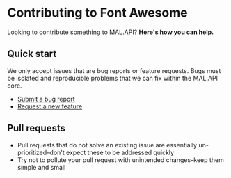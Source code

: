 # Contributing to Font Awesome

Looking to contribute something to MAL.API? **Here's how you can help.**

## Quick start

We only accept issues that are bug reports or feature requests.
Bugs must be isolated and reproducible problems that we can fix within the MAL.API core.

* [Submit a bug report](https://github.com/DaWeba02/MAL.API/issues/new?assignees=&labels=bug&title=Bug%3A+)
* [Request a new feature](https://github.com/DaWeba02/MAL.API/issues/new?assignees=&labels=enhancement&title=Feature+request%3A+)

## Pull requests

- Pull requests that do not solve an existing issue are essentially un-prioritized–don't expect these to be addressed quickly
- Try not to pollute your pull request with unintended changes–keep them simple and small
